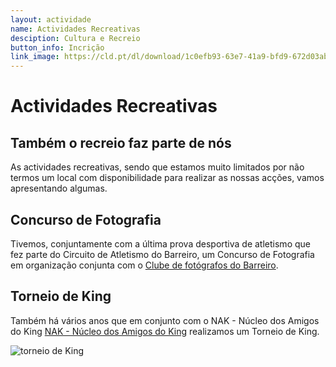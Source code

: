 ```yaml
---
layout: actividade
name: Actividades Recreativas
desciption: Cultura e Recreio 
button_info: Incrição
link_image: https://cld.pt/dl/download/1c0efb93-63e7-41a9-bfd9-672d03ab1f71/recreativa.jpg
---
```




# Actividades Recreativas

## Também o recreio faz parte de nós
As actividades recreativas, sendo que estamos muito limitados por não termos um local com disponibilidade para realizar as nossas acções, vamos apresentando algumas.

## Concurso de Fotografia

Tivemos, conjuntamente com a última prova desportiva de atletismo que fez parte do Circuito de Atletismo do Barreiro, um Concurso de Fotografia em organização conjunta com o [Clube de fotógrafos do Barreiro](https://www.facebook.com/clubefotografosdobarreiro).


## Torneio de King

Também há vários anos que em conjunto com o NAK - Núcleo dos Amigos do King [NAK - Núcleo dos Amigos do King](https://www.facebook.com/NAK-Núcleo-dos-Amigos-do-King-204028243029147) realizamos um Torneio de King.

![torneio de King](https://cld.pt/dl/download/6a583552-ea7b-4af6-9f3c-8b9309e2dcaa/king.jpg/)
